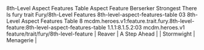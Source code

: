 <ability>
  <name>8th-Level Aspect Features Table</name>
  <keywords>
    <keyword>Aspect</keyword>
  </keywords>
  <type>Feature</type>
  <distance>Berserker</distance>
  <target>Strongest There Is</target>
  <metadata>
    <class>fury</class>
    <feature_type>trait</feature_type>
    <file_dpath>Fury/8th-Level Features</file_dpath>
    <item_id>8th-level-aspect-features-table</item_id>
    <item_index>03</item_index>
    <item_name>8th-Level Aspect Features Table</item_name>
    <level>8</level>
    <scc>mcdm.heroes.v1:feature.trait.fury.8th-level-feature:8th-level-aspect-features-table</scc>
    <scdc>1.1.1:8.1.5.2:03</scdc>
    <source>mcdm.heroes.v1</source>
    <type>feature/trait/fury/8th-level-feature</type>
  </metadata>
  <effects>
    <effect type="mundane">| Reaver     | A Step Ahead       |
| Stormwight | Menagerie          |</effect>
  </effects>
</ability>
